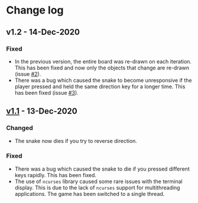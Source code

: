 # Change log

## v1.2 - 14-Dec-2020

### Fixed
- In the previous version, the entire board was re-drawn on each iteration. This has been fixed and now only the objects that change are re-drawn (issue [#2]).
- There was a bug which caused the snake to become unresponsive if the player pressed and held the same direction key for a longer time. This has been fixed (issue [#3]).

## [v1.1] - 13-Dec-2020

### Changed

- The snake now dies if you try to reverse direction.

### Fixed

- There was a bug which caused the snake to die if you pressed different keys rapidly. This has been fixed.
- The use of `ncurses` library caused some rare issues with the terminal display. This is due to the lack of `ncurses` support for multithreading applications. The game has been switched to a single thread.

[#2]: https://github.com/darkwood101/snake_game/issues/2
[#3]: https://github.com/darkwood101/snake_game/issues/3
[v1.1]: https://github.com/darkwood101/snake_game/releases/tag/v1.1
